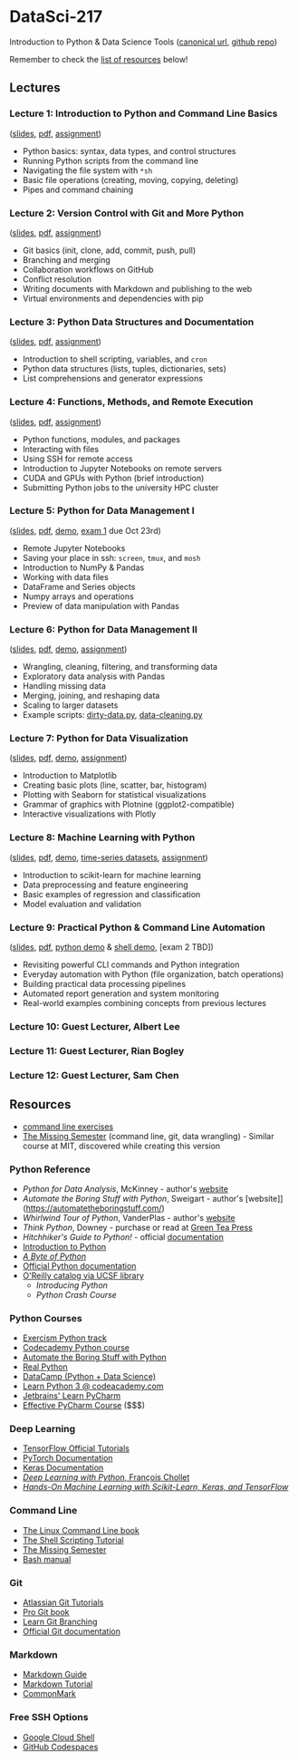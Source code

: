 # DataSci-217

Introduction to Python & Data Science Tools ([canonical url](https://ds217.badmath.org), [github repo](https://github.com/christopherseaman/datasci_217))

Remember to check the [list of resources](#resources) below!

## Lectures

### Lecture 1: Introduction to Python and Command Line Basics

([slides](01), [pdf](01/index.pdf), [assignment](?f=04/assignment))

- Python basics: syntax, data types, and control structures
- Running Python scripts from the command line
- Navigating the file system with `*sh`
- Basic file operations (creating, moving, copying, deleting)
- Pipes and command chaining

### Lecture 2: Version Control with Git and More Python

([slides](02), [pdf](02/index.pdf), [assignment](https://classroom.github.com/a/Z2sWwnXF))

- Git basics (init, clone, add, commit, push, pull)
- Branching and merging
- Collaboration workflows on GitHub
- Conflict resolution
- Writing documents with Markdown and publishing to the web
- Virtual environments and dependencies with pip

### Lecture 3: Python Data Structures and Documentation

([slides](03), [pdf](03/index.pdf), [assignment](https://classroom.github.com/a/bTwHLV-s))

- Introduction to shell scripting, variables, and `cron`
- Python data structures (lists, tuples, dictionaries, sets)
- List comprehensions and generator expressions

### Lecture 4: Functions, Methods, and Remote Execution

([slides](04), [pdf](04/index.pdf), [assignment](https://classroom.github.com/a/m_U53ad8))

- Python functions, modules, and packages
- Interacting with files
- Using SSH for remote access
- Introduction to Jupyter Notebooks on remote servers
- CUDA and GPUs with Python (brief introduction)
- Submitting Python jobs to the university HPC cluster

### Lecture 5: Python for Data Management I

([slides](05), [pdf](05/index.pdf), [demo](?f=05/demo), [exam 1](https://classroom.github.com/a/S2smrp6e) due Oct 23rd)

- Remote Jupyter Notebooks
- Saving your place in ssh: `screen`, `tmux`, and `mosh`
- Introduction to NumPy & Pandas
- Working with data files
- DataFrame and Series objects
- Numpy arrays and operations
- Preview of data manipulation with Pandas

### Lecture 6: Python for Data Management II

([slides](06), [pdf](06/index.pdf), [demo](06/demo.ipynb), [assignment](https://classroom.github.com/a/u8FyG16T))

- Wrangling, cleaning, filtering, and transforming data
- Exploratory data analysis with Pandas
- Handling missing data
- Merging, joining, and reshaping data
- Scaling to larger datasets
- Example scripts: [dirty-data.py](06/pandas-dirty-data.py),  [data-cleaning.py](06/pandas-data-cleaning.py)

### Lecture 7: Python for Data Visualization

([slides](07), [pdf](07/index.pdf), [demo](07/demo.ipynb), [assignment](https://classroom.github.com/a/aqAaGXP3))

- Introduction to Matplotlib
- Creating basic plots (line, scatter, bar, histogram)
- Plotting with Seaborn for statistical visualizations
- Grammar of graphics with Plotnine (ggplot2-compatible)
- Interactive visualizations with Plotly

### Lecture 8: Machine Learning with Python

([slides](08), [pdf](08/index.pdf), [demo](08/demo.ipynb), [time-series datasets](08/time_series_datasets.py), [assignment](https://classroom.github.com/a/AOMngUYk))

- Introduction to scikit-learn for machine learning
- Data preprocessing and feature engineering
- Basic examples of regression and classification
- Model evaluation and validation

### Lecture 9: Practical Python & Command Line Automation

([slides](09), [pdf](09/index.pdf), [python demo](09/demo.ipynb) & [shell demo](09/shell_demo.md), [exam 2 TBD])

- Revisiting powerful CLI commands and Python integration
- Everyday automation with Python (file organization, batch operations)
- Building practical data processing pipelines
- Automated report generation and system monitoring
- Real-world examples combining concepts from previous lectures

### Lecture 10: Guest Lecturer, Albert Lee

### Lecture 11: Guest Lecturer, Rian Bogley

### Lecture 12: Guest Lecturer, Sam Chen

## Resources

- [command line exercises](?f=shell_workout)
- [The Missing Semester](https://missing.csail.mit.edu/) (command line, git, data wrangling) - Similar course at MIT, discovered while creating this version

### Python Reference

- _Python for Data Analysis_, McKinney - author's [website](https://wesmckinney.com/book/)
- _Automate the Boring Stuff with Python_, Sweigart - author's [website]](https://automatetheboringstuff.com/)
- _Whirlwind Tour of Python_, VanderPlas - author's [website](https://jakevdp.github.io/WhirlwindTourOfPython/)
- _Think Python_, Downey - purchase or read at [Green Tea Press](https://greenteapress.com/wp/think-python/)
- _Hitchhiker's Guide to Python!_ - official [documentation](https://docs.python-guide.org/)
- [Introduction to Python](http://introtopython.org/)
- [_A Byte of Python_](https://python.swaroopch.com/)
- [Official Python documentation](https://docs.python.org/3/)
- [O'Reilly catalog via UCSF library](https://www.oreilly.com/library-access/)
  - _Introducing Python_
  - _Python Crash Course_

### Python Courses

- [Exercism Python track](https://exercism.io/tracks/python)
- [Codecademy Python course](https://www.codecademy.com/learn/learn-python-3)
- [Automate the Boring Stuff with Python](https://automatetheboringstuff.com/)
- [Real Python](https://realpython.com/)
- [DataCamp (Python + Data Science)](https://www.datacamp.com/)
- [Learn Python 3 @ codeacademy.com](https://www.codecademy.com/learn/learn-python-3)
- [Jetbrains' Learn PyCharm](https://www.jetbrains.com/pycharm/learn/)
- [Effective PyCharm Course](https://training.talkpython.fm/courses/explore_pycharm/mastering-pycharm-ide) (\$\$\$)

### Deep Learning

- [TensorFlow Official Tutorials](https://www.tensorflow.org/tutorials)
- [PyTorch Documentation](https://pytorch.org/docs/stable/tutorials/)
- [Keras Documentation](https://keras.io/guides/)
- [*Deep Learning with Python*, François Chollet](https://www.manning.com/books/deep-learning-with-python)
- [*Hands-On Machine Learning with Scikit-Learn, Keras, and TensorFlow*](https://www.oreilly.com/library/view/hands-on-machine-learning/9781492032632/)

### Command Line

- [The Linux Command Line book](http://linuxcommand.org/tlcl.php)
- [The Shell Scripting Tutorial](https://www.shellscript.sh/)
- [The Missing Semester](https://missing.csail.mit.edu/)
- [Bash manual](https://www.gnu.org/software/bash/manual/)

### Git

- [Atlassian Git Tutorials](https://www.atlassian.com/git/tutorials)
- [Pro Git book](https://git-scm.com/book/en/v2)
- [Learn Git Branching](https://learngitbranching.js.org/)
- [Official Git documentation](https://git-scm.com/doc)

### Markdown

- [Markdown Guide](https://www.markdownguide.org/)
- [Markdown Tutorial](https://www.markdowntutorial.com/)
- [CommonMark](https://commonmark.org/)

### Free SSH Options

- [Google Cloud Shell](https://cloud.google.com/free/docs/compute-getting-started)
- [GitHub Codespaces](https://cli.github.com/manual/gh_codespace_ssh)
